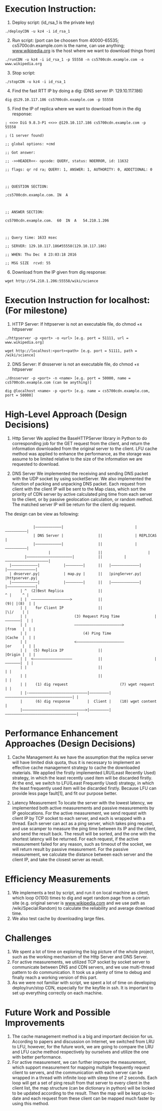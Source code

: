 # Execution Instruction:
1. Deploy script: (id_rsa_1 is the private key)
```
./deployCDN -u kz4 -i id_rsa_1
```
2. Run script: (port can be choosen from 40000-65535; cs5700cdn.example.com is the name, can use anything; www.wikipedia.org is the host where we want to download things from)
```
./runCDN -u kz4 -i id_rsa_1 -p 55558 -n cs5700cdn.example.com -o www.wikipedia.org
```
3. Stop script:
```
./stopCDN -u kz4 -i id_rsa_1
```

4. Find the fast RTT IP by doing a dig: (DNS server IP: 129.10.117.186)
```
dig @129.10.117.186 cs5700cdn.example.com -p 55558
```

5. Find the IP of replica where we want to download from in the dig response:
```
; <<>> DiG 9.8.3-P1 <<>> @129.10.117.186 cs5700cdn.example.com -p 55558

; (1 server found)

;; global options: +cmd

;; Got answer:

;; ->>HEADER<<- opcode: QUERY, status: NOERROR, id: 11632

;; flags: qr rd ra; QUERY: 1, ANSWER: 1, AUTHORITY: 0, ADDITIONAL: 0



;; QUESTION SECTION:

;cs5700cdn.example.com.	IN	A



;; ANSWER SECTION:

cs5700cdn.example.com.	60	IN	A	54.210.1.206



;; Query time: 1633 msec

;; SERVER: 129.10.117.186#55558(129.10.117.186)

;; WHEN: Thu Dec  8 23:03:18 2016

;; MSG SIZE  rcvd: 55
```

6. Download from the IP given from dig response:
```
wget http://54.210.1.206:55558/wiki/science
```

# Execution Instruction for localhost: (For milestone)
1. HTTP Server:
If httpserver is not an executable file, do chmod +x httpserver

```
./httpserver -p <port> -o <url> [e.g. port = 51111, url = www.wikipedia.org]
```
```
wget http://localhost:<port><path> [e.g. port = 51111, path = /wiki/science]
```

2. DNS Server:
If dnsserver is not an executable file, do chmod +x httpserver
```
./dnsserver -p <port> -n <name> [e.g. port = 50000, name = cs5700cdn.example.com (can be anything)]
```
```
dig @localhost <name> -p <port> [e.g. name = cs5700cdn.example.com, port = 50000]
```

# High-Level Approach (Design Decisions)
1. Http Server
We applied the BaseHTTPServer library in Python to do corresponding job for the GET request from the client, and return the information downloaded from the original server to the client. LFU cache method was applied to enhance the performance, as the storage was assume to be limited relative to the size of the information we are requested to download.

2. DNS Server
We implemented the receiving and sending DNS packet with the UDP socket by using socketServer. We also implemented the function of packing and unpacking DNS packet. Each request from client with the client IP will be sent to the Map class, which sort the priority of CDN server by active calculated ping time from each server to the client, or by passive geolocation calculation, or random method. The matched server IP will be return for the client dig request.

The design can be view as following:
```

             |————————————|                                 |——————————|
             | DNS Server |                ||               | REPLICAS |
             |————————————|                ||               |——————————|
                    |                      ||                     |
         |—————————————————————|           ||          |————————————————————|
  |————————————|           |————————|      ||   |—————————————|       |—————————————|
  | dnserver.py|           | map.py |      ||   |pingServer.py|       |httpserver.py|
  |————————————|           |————————|      ||   |—————————————|       |—————————————|
       | ^  (2)Best Replica                ||                           ^ |     ^ |
       | |  ——————————————————>            ||                        (9)| |(8)  | |
       | |    for Client IP                ||                           |\|/    | |
       | |                      (3) Request Ping Time                |———————|  | |
       | |                      ——————————————————————>              |from   |  | |
       | |                          (4) Ping Time                    |Cache  |  | |
       | |                      <——————————————————————              |or     |  | |
       | |   (5) Replica IP                ||                        |Origin |  | |
       | |  <——————————————————            ||                        |———————|  | |
       | |                                 ||                                   | |
       | |                                 ||                                   | |
       | |    (1) dig request                        (7) wget request           | |
       | |-———————————————————————————|—————————|———————————————————————————————| |
       |      (6) dig response        |  Client |    (10) wget content            |
       |—————————————————————————————>|—————————|—————————————————————————————————|
```

# Performance Enhancement Approaches (Design Decisions)
1. Cache Management
As we have the assumption that the replica server will have limited disk quota, thus it is necessary to implement an effective cache management strategy to cache the downloaded materials. We applied the firstly implemented LRU(Least Recently Used) strategy, in which the least recently used item will be discarded firstly. At the end, we switch to LFU(Least  Frequently Used) strategy, in which the least frequently used item will be discarded firstly. Because LFU can provide less page fault[1], and fit our purpose better.

2. Latency Measurement
To locate the server with the lowest latency, we implemented both active measurements and passive measurements by IP geolocations. For the active measurement, we send request with client IP by TCP socket to each server, and each is wrapped with a thread. Each server can act as a ping server, which takes ping request, and use scamper to measure the ping time between its IP and the client, and send the result back. The result will be sorted, and the one with the shortest latency will be returned. For each request, if the active measurement failed for any reason, such as timeout of the socket, we will return result by passive measurement. For the passive measurement, we calculate the distance between each server and the client IP, and take the closest server as result.

# Efficiency Measurements
1. We implements a test by script, and run it on local machine as client, which loop O(100) times to dig and wget random page from a certain site (e.g. original server is www.wikipedia.com and we use path as /wiki/Special:Random) to calculate the reliability and average download time.
2. We also test cache by downloading large files.

# Challenges
1. We spent a lot of time on exploring the big picture of the whole project, such as the working mechanism of the Http Server and DNS Server.
2. For active measurements, we utilized TCP socket by socket server to communicate between DNS and CDN servers, and we use multi-thread pattern to do communication. It took us a plenty of time to debug and finally reach a working version of this part.
3. As we were not familiar with script, we spent a lot of time on developing deploy/run/stop CDN, especially for the keyfile in ssh. It is important to set up everything correctly on each machine.

# Future Work and Possible Improvements
1. The cache management method is a big and important decision for us. According to papers and discussion on Internet, we switched from LRU to LFU, however, for the future work, we are going to compare the LRU and LFU cache method respectively by ourselves and utilize the one with better performance.
2. For active measurement, we can further improve the measurement, which support measurement for mapping multiple frequently request client to servers, and the communication with each server can be wrapped in a thread with infinite loop with sleep time of 2 seconds. Each loop will get a set of ping result from that server to every client in the client list, the map structure (can be dictionary in python) will be locked to be updated according to the result. Then the map will be kept up-to-date and each request from these client can be mapped much faster by using this method.